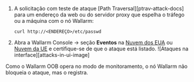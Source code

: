 1. A solicitação com teste de ataque [Path Traversal][ptrav-attack-docs] para um endereço da web ou do servidor proxy que espelha o tráfego ou a máquina com o nó Wallarm:

    ```
    curl http://<ENDEREÇO>/etc/passwd
    ```
2. Abra a Wallarm Console → seção **Eventos** na [Nuvem dos EUA](https://us1.my.wallarm.com/search) ou [Nuvem da UE](https://my.wallarm.com/search) e certifique-se de que o ataque está listado.
    ![Ataques na interface][attacks-in-ui-image]

Como o Wallarm OOB opera no modo de monitoramento, o nó Wallarm não bloqueia o ataque, mas o registra.